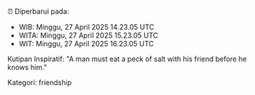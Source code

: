 ⏰ Diperbarui pada:
- WIB: Minggu, 27 April 2025 14.23.05 UTC
- WITA: Minggu, 27 April 2025 15.23.05 UTC
- WIT: Minggu, 27 April 2025 16.23.05 UTC

Kutipan Inspiratif:
"A man must eat a peck of salt with his friend before he knows him."


Kategori: friendship

